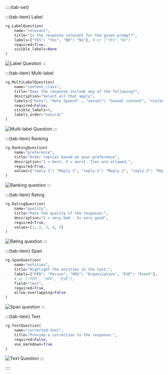::::{tab-set}

:::{tab-item} Label

```python
rg.LabelQuestion(
    name="relevant",
    title="Is the response relevant for the given prompt?",
    labels={"YES": "Yes", "NO": "No"}, # or ["YES","NO"]
    required=True,
    visible_labels=None
)
```

![Label Question](/_static/images/llms/questions/label_question.png)
:::

:::{tab-item} Multi-label

```python
rg.MultiLabelQuestion(
    name="content_class",
    title="Does the response include any of the following?",
    description="Select all that apply",
    labels={"hate": "Hate Speech" , "sexual": "Sexual content", "violent": "Violent content", "pii": "Personal information", "untruthful": "Untruthful info", "not_english": "Not English", "inappropriate": "Inappropriate content"}, # or ["hate", "sexual", "violent", "pii", "untruthful", "not_english", "inappropriate"]
    required=False,
    visible_labels=4,
    labels_order="natural"
)
```

![Multi-label Question](/_static/images/llms/questions/multilabel_question.png)
:::

:::{tab-item} Ranking

```python
rg.RankingQuestion(
    name="preference",
    title="Order replies based on your preference",
    description="1 = best, 3 = worst. Ties are allowed.",
    required=True,
    values={"reply-1": "Reply 1", "reply-2": "Reply 2", "reply-3": "Reply 3"} # or ["reply-1", "reply-2", "reply-3"]
)
```

![Ranking question](/_static/images/llms/questions/ranking_question.png)
:::

:::{tab-item} Rating

```python
rg.RatingQuestion(
    name="quality",
    title="Rate the quality of the response:",
    description="1 = very bad - 5= very good",
    required=True,
    values=[1, 2, 3, 4, 5]
)
```

![Rating question](/_static/images/llms/questions/rating_question.png)
:::

:::{tab-item} Span

```python
rg.SpanQuestion(
    name="entities",
    title="Highlight the entities in the text:",
    labels={"PER": "Person", "ORG": "Organization", "EVE": "Event"},
    # or ["PER", "ORG", "EVE"],
    field="text",
    required=True,
    allow_overlapping=False
)
```

![Span question](/_static/images/llms/questions/span_question.png)
:::

:::{tab-item} Text

```python
rg.TextQuestion(
    name="corrected-text",
    title="Provide a correction to the response:",
    required=False,
    use_markdown=True
)
```

![Text Question](/_static/images/llms/questions/text_question.png)
:::

::::

